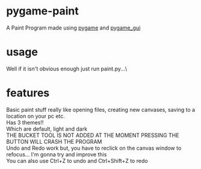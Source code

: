 # pygame-paint
A Paint Program made using [pygame](https://github.com/pygame/pygame/tree/main) and [pygame_gui](https://github.com/MyreMylar/pygame_gui)  

# usage
Well if it isn't obvious enough just run paint.py...\

# features
Basic paint stuff really like opening files, creating new canvases, saving to a location on your pc etc.\
Has 3 themes!!\
Which are default, light and dark\
THE BUCKET TOOL IS NOT ADDED AT THE MOMENT PRESSING THE BUTTON WILL CRASH THE PROGRAM\
Undo and Redo work but, you have to reclick on the canvas window to refocus... I'm gonna try and improve this\
You can also use Ctrl+Z to undo and Ctrl+Shift+Z to redo
